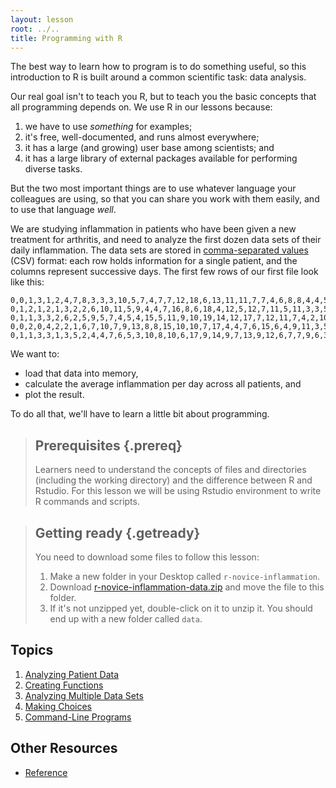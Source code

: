 ```yaml
---
layout: lesson
root: ../..
title: Programming with R
---
```

The best way to learn how to program is to do something useful,
so this introduction to R is built around a common scientific task:
data analysis.

Our real goal isn't to teach you R,
but to teach you the basic concepts that all programming depends on.
We use R in our lessons because:

1.  we have to use *something* for examples;
2.  it's free, well-documented, and runs almost everywhere;
3.  it has a large (and growing) user base among scientists; and
4.  it has a large library of external packages available for performing diverse tasks.

But the two most important things are
to use whatever language your colleagues are using,
so that you can share you work with them easily,
and to use that language *well*.

We are studying inflammation in patients who have been given a new treatment for arthritis,
and need to analyze the first dozen data sets of their daily inflammation.
The data sets are stored in [comma-separated values](reference.html#comma-separated-values) (CSV) format:
each row holds information for a single patient,
and the columns represent successive days.
The first few rows of our first file look like this:

~~~
0,0,1,3,1,2,4,7,8,3,3,3,10,5,7,4,7,7,12,18,6,13,11,11,7,7,4,6,8,8,4,4,5,7,3,4,2,3,0,0
0,1,2,1,2,1,3,2,2,6,10,11,5,9,4,4,7,16,8,6,18,4,12,5,12,7,11,5,11,3,3,5,4,4,5,5,1,1,0,1
0,1,1,3,3,2,6,2,5,9,5,7,4,5,4,15,5,11,9,10,19,14,12,17,7,12,11,7,4,2,10,5,4,2,2,3,2,2,1,1
0,0,2,0,4,2,2,1,6,7,10,7,9,13,8,8,15,10,10,7,17,4,4,7,6,15,6,4,9,11,3,5,6,3,3,4,2,3,2,1
0,1,1,3,3,1,3,5,2,4,4,7,6,5,3,10,8,10,6,17,9,14,9,7,13,9,12,6,7,7,9,6,3,2,2,4,2,0,1,1
~~~

We want to:

*   load that data into memory,
*   calculate the average inflammation per day across all patients, and
*   plot the result.

To do all that, we'll have to learn a little bit about programming.

> ## Prerequisites {.prereq}
>
> Learners need to understand the concepts of files and directories
> (including the working directory) and the difference between R and Rstudio.
> For this lesson we will be using Rstudio environment to write R commands and scripts.

> ## Getting ready {.getready}
>
> You need to download some files to follow this lesson:
>
> 1. Make a new folder in your Desktop called `r-novice-inflammation`.
> 2. Download [r-novice-inflammation-data.zip](./r-novice-inflammation-data.zip) and move the file to this folder.
> 3. If it's not unzipped yet, double-click on it to unzip it. You should end up with a new folder called `data`.


## Topics

1.  [Analyzing Patient Data](01-starting-with-data.html)
2.  [Creating Functions](02-func-R.html)
3.  [Analyzing Multiple Data Sets](03-loops-R.html)
4.  [Making Choices](04-cond.html)
5.  [Command-Line Programs](06-cmdline.html)

## Other Resources

*   [Reference](reference.html)
